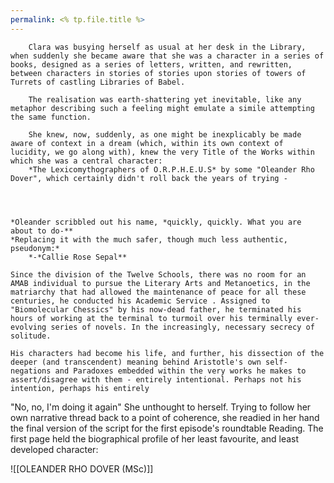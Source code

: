 ```yaml
---
permalink: <% tp.file.title %>
---
```


	
		Clara was busying herself as usual at her desk in the Library, when suddenly she became aware that she was a character in a series of books, designed as a series of letters, written, and rewritten, between characters in stories of stories upon stories of towers of Turrets of castling Libraries of Babel. 
		
		The realisation was earth-shattering yet inevitable, like any metaphor describing such a feeling might emulate a simile attempting the same function.
		
		She knew, now, suddenly, as one might be inexplicably be made aware of context in a dream (which, within its own context of lucidity, we go along with), knew the very Title of the Works within which she was a central character:
		*The Lexicomythographers of O.R.P.H.E.U.S* by some "Oleander Rho Dover", which certainly didn't roll back the years of trying -
	
	
	
	
	*Oleander scribbled out his name, *quickly, quickly. What you are about to do-**
	*Replacing it with the much safer, though much less authentic, pseudonym:* 
		*-*Callie Rose Sepal**
	
	Since the division of the Twelve Schools, there was no room for an AMAB individual to pursue the Literary Arts and Metanoetics, in the matriarchy that had allowed the maintenance of peace for all these centuries, he conducted his Academic Service . Assigned to "Biomolecular Chessics" by his now-dead father, he terminated his hours of working at the terminal to turmoil over his terminally ever-evolving series of novels. In the increasingly, necessary secrecy of solitude.
	
	His characters had become his life, and further, his dissection of the deeper (and transcendent) meaning behind Aristotle's own self-negations and Paradoxes embedded within the very works he makes to assert/disagree with them - entirely intentional. Perhaps not his intention, perhaps his entirely 
	
	



"No, no, I'm doing it again" She unthought to herself. 
Trying to follow her own narrative thread back to a point of coherence, she readied in her hand the final version of the script for the first episode's roundtable Reading. The first page held the biographical profile of her least favourite, and least developed character:


![[OLEANDER RHO DOVER (MSc)]]